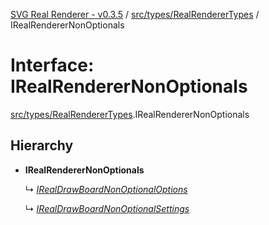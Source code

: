 [SVG Real Renderer - v0.3.5](../docs.md) / [src/types/RealRendererTypes](../modules/src_types_realrenderertypes.md) / IRealRendererNonOptionals

# Interface: IRealRendererNonOptionals

[src/types/RealRendererTypes](../modules/src_types_realrenderertypes.md).IRealRendererNonOptionals

## Hierarchy

* **IRealRendererNonOptionals**

  ↳ [*IRealDrawBoardNonOptionalOptions*](src_types_realdrawboardtypes.irealdrawboardnonoptionaloptions.md)

  ↳ [*IRealDrawBoardNonOptionalSettings*](src_types_realdrawboardtypes.irealdrawboardnonoptionalsettings.md)
